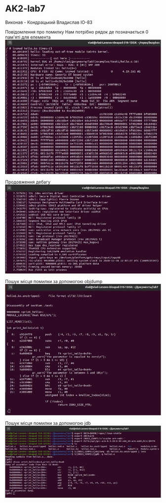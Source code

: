 # AK2-lab7

Виконав - Кондрацький Владислав ІО-83

Повідомлення про помилку
Нам потрібно рядок де позначається 0 пам'яті для елемента
![AK2-LAB7](img/1.jpg)

Продовження дебагу
![AK2-LAB7](img/2.jpg)

Пошук місця помилки за допомогою objdump
![AK2-LAB7](img/3.jpg)

Пошук місця помилки за допомогою jdb
![AK2-LAB7](img/4.jpg)
